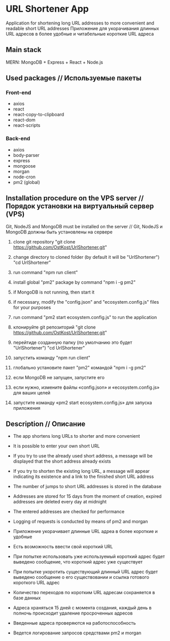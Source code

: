 # URL Shortener App
Application for shortening long URL addresses to more convenient and readable short URL addresses
Приложение для укорачивания длинных URL адресов в более удобные и читабельные короткие URL адреса

## Main stack
MERN: MongoDB + Express + React + Node.js

## Used packages // Используемые пакеты 
### Front-end
- axios
- react
- react-copy-to-clipboard
- react-dom
- react-scripts
### Back-end
- axios
- body-parser
- express
- mongoose
- morgan
- node-cron
- pm2 (global)

## Installation procedure on the VPS server // Порядок установки на виртуальный сервер (VPS)

Git, NodeJS and MongoDB must be installed on the server // Git, NodeJS и MongoDB должны быть установлены на сервере

1) clone git repository "git clone https://github.com/OstKost/UrlShortener.git"
2) change directory to cloned folder (by default it will be "UrlShortener") "cd UrlShortener"
3) run command "npm run client"
4) install global "pm2" package by command "npm i -g pm2"
5) if MongoDB is not running, then start it
6) if necessary, modify the "config.json" and "ecosystem.config.js" files for your purposes
7) run command "pm2 start ecosystem.config.js" to run the application


1) клонируйте git репозиторий "git clone https://github.com/OstKost/UrlShortener.git"
2) перейтиде созданную папку (по умолчанию это будет "UrlShortener") "cd UrlShortener"
3) запустить команду "npm run client"
4) глобально установите пакет "pm2" командой "npm i -g pm2"
5) если MongoDB не запущен, запустите его
6) если нужно, измените файлы «config.json» и «ecosystem.config.js» для ваших целей
7) запустите команду «pm2 start ecosystem.config.js» для запуска приложения

## Description // Описание

- The app shortens long URLs to shorter and more convenient
- It is possible to enter your own short URL
- If you try to use the already used short address, a message will be displayed that the short address already exists
- If you try to shorten the existing long URL, a message will appear indicating its existence and a link to the finished short URL address
- The number of jumps to short URL addresses is stored in the database
- Addresses are stored for 15 days from the moment of creation, expired addresses are deleted every day at midnight
- The entered addresses are checked for performance
- Logging of requests is conducted by means of pm2 and morgan


- Приложение укорачивает длинные URL адреа в более короткие и удобные
- Есть возможность ввести свой короткий URL
- При попытке использовать уже используемый короткий адрес будет выведено сообщение, что короткий адрес уже существует
- При попытке укоротить существующий длинный URL адрес будет выведено сообщение о его существовании и ссылка готового короткого URL адрес
- Количество переходов по коротким URL адресам сохраняется в базе данных
- Адреса храняться 15 дней с момента создания, каждый день в полночь происходит удаление просроченных адресов
- Введенные адреса проверяются на работоспособность
- Ведется логирование запросов средствами pm2 и morgan